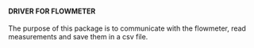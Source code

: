 #### DRIVER FOR FLOWMETER
The purpose of this package is to communicate with the flowmeter, read measurements and save them
in a csv file.
